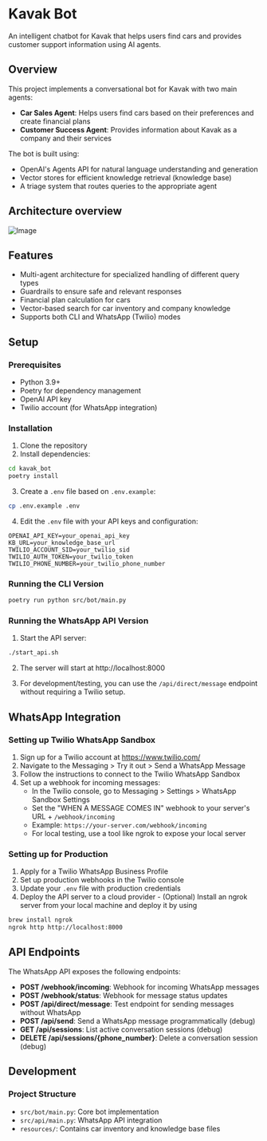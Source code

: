# Kavak Bot

An intelligent chatbot for Kavak that helps users find cars and provides customer support information using AI agents.

## Overview

This project implements a conversational bot for Kavak with two main agents:
- **Car Sales Agent**: Helps users find cars based on their preferences and create financial plans
- **Customer Success Agent**: Provides information about Kavak as a company and their services

The bot is built using:
- OpenAI's Agents API for natural language understanding and generation
- Vector stores for efficient knowledge retrieval (knowledge base)
- A triage system that routes queries to the appropriate agent

## Architecture overview

![Image](https://github.com/user-attachments/assets/758d3711-ac3a-4237-a908-db49d6d2baa1)

## Features

- Multi-agent architecture for specialized handling of different query types
- Guardrails to ensure safe and relevant responses
- Financial plan calculation for cars
- Vector-based search for car inventory and company knowledge
- Supports both CLI and WhatsApp (Twilio) modes

## Setup

### Prerequisites

- Python 3.9+
- Poetry for dependency management
- OpenAI API key
- Twilio account (for WhatsApp integration)

### Installation

1. Clone the repository
2. Install dependencies:
```bash
cd kavak_bot
poetry install
```

3. Create a `.env` file based on `.env.example`:
```bash
cp .env.example .env
```

4. Edit the `.env` file with your API keys and configuration:
```
OPENAI_API_KEY=your_openai_api_key
KB_URL=your_knowledge_base_url
TWILIO_ACCOUNT_SID=your_twilio_sid
TWILIO_AUTH_TOKEN=your_twilio_token
TWILIO_PHONE_NUMBER=your_twilio_phone_number
```

### Running the CLI Version

```bash
poetry run python src/bot/main.py
```

### Running the WhatsApp API Version

1. Start the API server:
```bash
./start_api.sh
```

2. The server will start at http://localhost:8000

3. For development/testing, you can use the `/api/direct/message` endpoint without requiring a Twilio setup.

## WhatsApp Integration

### Setting up Twilio WhatsApp Sandbox

1. Sign up for a Twilio account at https://www.twilio.com/
2. Navigate to the Messaging > Try it out > Send a WhatsApp Message
3. Follow the instructions to connect to the Twilio WhatsApp Sandbox
4. Set up a webhook for incoming messages:
   - In the Twilio console, go to Messaging > Settings > WhatsApp Sandbox Settings
   - Set the "WHEN A MESSAGE COMES IN" webhook to your server's URL + `/webhook/incoming`
   - Example: `https://your-server.com/webhook/incoming`
   - For local testing, use a tool like ngrok to expose your local server

### Setting up for Production

1. Apply for a Twilio WhatsApp Business Profile
2. Set up production webhooks in the Twilio console
3. Update your `.env` file with production credentials
4. Deploy the API server to a cloud provider - (Optional) Install an ngrok server from your local machine and deploy it by using
   
```bash
brew install ngrok
ngrok http http://localhost:8000
```

## API Endpoints

The WhatsApp API exposes the following endpoints:

- **POST /webhook/incoming**: Webhook for incoming WhatsApp messages
- **POST /webhook/status**: Webhook for message status updates
- **POST /api/direct/message**: Test endpoint for sending messages without WhatsApp
- **POST /api/send**: Send a WhatsApp message programmatically (debug)
- **GET /api/sessions**: List active conversation sessions (debug)
- **DELETE /api/sessions/{phone_number}**: Delete a conversation session (debug)

## Development

### Project Structure

- `src/bot/main.py`: Core bot implementation
- `src/api/main.py`: WhatsApp API integration
- `resources/`: Contains car inventory and knowledge base files
